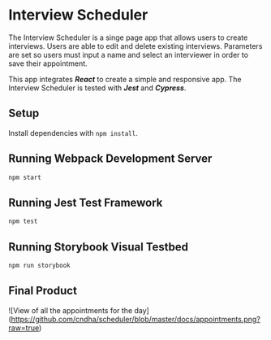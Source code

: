 # Interview Scheduler

The Interview Scheduler is a singe page app that allows users to create interviews. Users are able to edit and delete existing interviews. Parameters are set so users must input a name and select an interviewer in order to save their appointment.

This app integrates ***React*** to create a simple and responsive app. The Interview Scheduler is tested with ***Jest*** and ***Cypress***.  

## Setup

Install dependencies with `npm install`.

## Running Webpack Development Server

```sh
npm start
```

## Running Jest Test Framework

```sh
npm test
```

## Running Storybook Visual Testbed

```sh
npm run storybook
```

## Final Product
![View of all the appointments for the day] (https://github.com/cndha/scheduler/blob/master/docs/appointments.png?raw=true)